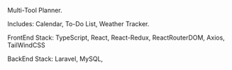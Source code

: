 Multi-Tool Planner.

Includes:
Calendar,
To-Do List,
Weather Tracker.

FrontEnd Stack:
TypeScript,
React,
React-Redux,
ReactRouterDOM,
Axios,
TailWindCSS

BackEnd Stack:
Laravel,
MySQL,
